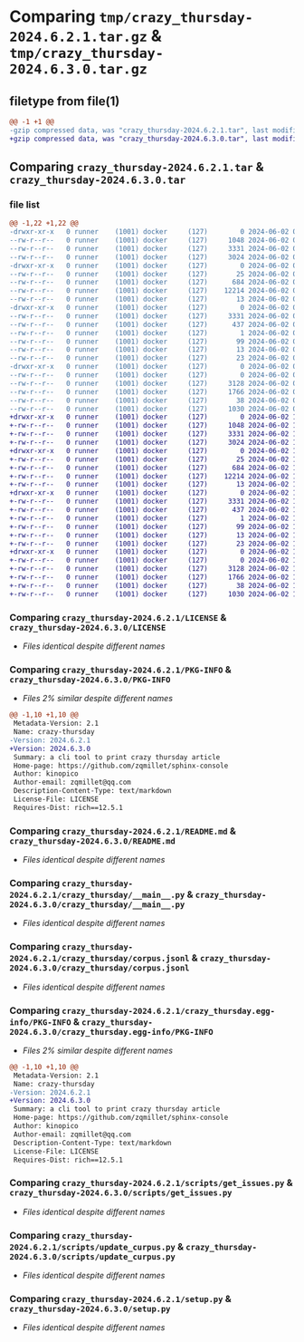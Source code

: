 # Comparing `tmp/crazy_thursday-2024.6.2.1.tar.gz` & `tmp/crazy_thursday-2024.6.3.0.tar.gz`

## filetype from file(1)

```diff
@@ -1 +1 @@
-gzip compressed data, was "crazy_thursday-2024.6.2.1.tar", last modified: Sun Jun  2 05:29:29 2024, max compression
+gzip compressed data, was "crazy_thursday-2024.6.3.0.tar", last modified: Sun Jun  2 17:29:42 2024, max compression
```

## Comparing `crazy_thursday-2024.6.2.1.tar` & `crazy_thursday-2024.6.3.0.tar`

### file list

```diff
@@ -1,22 +1,22 @@
-drwxr-xr-x   0 runner    (1001) docker     (127)        0 2024-06-02 05:29:29.496639 crazy_thursday-2024.6.2.1/
--rw-r--r--   0 runner    (1001) docker     (127)     1048 2024-06-02 05:29:20.000000 crazy_thursday-2024.6.2.1/LICENSE
--rw-r--r--   0 runner    (1001) docker     (127)     3331 2024-06-02 05:29:29.496639 crazy_thursday-2024.6.2.1/PKG-INFO
--rw-r--r--   0 runner    (1001) docker     (127)     3024 2024-06-02 05:29:20.000000 crazy_thursday-2024.6.2.1/README.md
-drwxr-xr-x   0 runner    (1001) docker     (127)        0 2024-06-02 05:29:29.492639 crazy_thursday-2024.6.2.1/crazy_thursday/
--rw-r--r--   0 runner    (1001) docker     (127)       25 2024-06-02 05:29:25.000000 crazy_thursday-2024.6.2.1/crazy_thursday/__init__.py
--rw-r--r--   0 runner    (1001) docker     (127)      684 2024-06-02 05:29:20.000000 crazy_thursday-2024.6.2.1/crazy_thursday/__main__.py
--rw-r--r--   0 runner    (1001) docker     (127)    12214 2024-06-02 05:29:25.000000 crazy_thursday-2024.6.2.1/crazy_thursday/corpus.jsonl
--rw-r--r--   0 runner    (1001) docker     (127)       13 2024-06-02 05:29:20.000000 crazy_thursday-2024.6.2.1/crazy_thursday/requirements.txt
-drwxr-xr-x   0 runner    (1001) docker     (127)        0 2024-06-02 05:29:29.496639 crazy_thursday-2024.6.2.1/crazy_thursday.egg-info/
--rw-r--r--   0 runner    (1001) docker     (127)     3331 2024-06-02 05:29:29.000000 crazy_thursday-2024.6.2.1/crazy_thursday.egg-info/PKG-INFO
--rw-r--r--   0 runner    (1001) docker     (127)      437 2024-06-02 05:29:29.000000 crazy_thursday-2024.6.2.1/crazy_thursday.egg-info/SOURCES.txt
--rw-r--r--   0 runner    (1001) docker     (127)        1 2024-06-02 05:29:29.000000 crazy_thursday-2024.6.2.1/crazy_thursday.egg-info/dependency_links.txt
--rw-r--r--   0 runner    (1001) docker     (127)       99 2024-06-02 05:29:29.000000 crazy_thursday-2024.6.2.1/crazy_thursday.egg-info/entry_points.txt
--rw-r--r--   0 runner    (1001) docker     (127)       13 2024-06-02 05:29:29.000000 crazy_thursday-2024.6.2.1/crazy_thursday.egg-info/requires.txt
--rw-r--r--   0 runner    (1001) docker     (127)       23 2024-06-02 05:29:29.000000 crazy_thursday-2024.6.2.1/crazy_thursday.egg-info/top_level.txt
-drwxr-xr-x   0 runner    (1001) docker     (127)        0 2024-06-02 05:29:29.496639 crazy_thursday-2024.6.2.1/scripts/
--rw-r--r--   0 runner    (1001) docker     (127)        0 2024-06-02 05:29:20.000000 crazy_thursday-2024.6.2.1/scripts/__init__.py
--rw-r--r--   0 runner    (1001) docker     (127)     3128 2024-06-02 05:29:20.000000 crazy_thursday-2024.6.2.1/scripts/get_issues.py
--rw-r--r--   0 runner    (1001) docker     (127)     1766 2024-06-02 05:29:20.000000 crazy_thursday-2024.6.2.1/scripts/update_curpus.py
--rw-r--r--   0 runner    (1001) docker     (127)       38 2024-06-02 05:29:29.496639 crazy_thursday-2024.6.2.1/setup.cfg
--rw-r--r--   0 runner    (1001) docker     (127)     1030 2024-06-02 05:29:20.000000 crazy_thursday-2024.6.2.1/setup.py
+drwxr-xr-x   0 runner    (1001) docker     (127)        0 2024-06-02 17:29:42.354337 crazy_thursday-2024.6.3.0/
+-rw-r--r--   0 runner    (1001) docker     (127)     1048 2024-06-02 17:29:34.000000 crazy_thursday-2024.6.3.0/LICENSE
+-rw-r--r--   0 runner    (1001) docker     (127)     3331 2024-06-02 17:29:42.354337 crazy_thursday-2024.6.3.0/PKG-INFO
+-rw-r--r--   0 runner    (1001) docker     (127)     3024 2024-06-02 17:29:34.000000 crazy_thursday-2024.6.3.0/README.md
+drwxr-xr-x   0 runner    (1001) docker     (127)        0 2024-06-02 17:29:42.354337 crazy_thursday-2024.6.3.0/crazy_thursday/
+-rw-r--r--   0 runner    (1001) docker     (127)       25 2024-06-02 17:29:38.000000 crazy_thursday-2024.6.3.0/crazy_thursday/__init__.py
+-rw-r--r--   0 runner    (1001) docker     (127)      684 2024-06-02 17:29:34.000000 crazy_thursday-2024.6.3.0/crazy_thursday/__main__.py
+-rw-r--r--   0 runner    (1001) docker     (127)    12214 2024-06-02 17:29:37.000000 crazy_thursday-2024.6.3.0/crazy_thursday/corpus.jsonl
+-rw-r--r--   0 runner    (1001) docker     (127)       13 2024-06-02 17:29:34.000000 crazy_thursday-2024.6.3.0/crazy_thursday/requirements.txt
+drwxr-xr-x   0 runner    (1001) docker     (127)        0 2024-06-02 17:29:42.354337 crazy_thursday-2024.6.3.0/crazy_thursday.egg-info/
+-rw-r--r--   0 runner    (1001) docker     (127)     3331 2024-06-02 17:29:42.000000 crazy_thursday-2024.6.3.0/crazy_thursday.egg-info/PKG-INFO
+-rw-r--r--   0 runner    (1001) docker     (127)      437 2024-06-02 17:29:42.000000 crazy_thursday-2024.6.3.0/crazy_thursday.egg-info/SOURCES.txt
+-rw-r--r--   0 runner    (1001) docker     (127)        1 2024-06-02 17:29:42.000000 crazy_thursday-2024.6.3.0/crazy_thursday.egg-info/dependency_links.txt
+-rw-r--r--   0 runner    (1001) docker     (127)       99 2024-06-02 17:29:42.000000 crazy_thursday-2024.6.3.0/crazy_thursday.egg-info/entry_points.txt
+-rw-r--r--   0 runner    (1001) docker     (127)       13 2024-06-02 17:29:42.000000 crazy_thursday-2024.6.3.0/crazy_thursday.egg-info/requires.txt
+-rw-r--r--   0 runner    (1001) docker     (127)       23 2024-06-02 17:29:42.000000 crazy_thursday-2024.6.3.0/crazy_thursday.egg-info/top_level.txt
+drwxr-xr-x   0 runner    (1001) docker     (127)        0 2024-06-02 17:29:42.354337 crazy_thursday-2024.6.3.0/scripts/
+-rw-r--r--   0 runner    (1001) docker     (127)        0 2024-06-02 17:29:34.000000 crazy_thursday-2024.6.3.0/scripts/__init__.py
+-rw-r--r--   0 runner    (1001) docker     (127)     3128 2024-06-02 17:29:34.000000 crazy_thursday-2024.6.3.0/scripts/get_issues.py
+-rw-r--r--   0 runner    (1001) docker     (127)     1766 2024-06-02 17:29:34.000000 crazy_thursday-2024.6.3.0/scripts/update_curpus.py
+-rw-r--r--   0 runner    (1001) docker     (127)       38 2024-06-02 17:29:42.354337 crazy_thursday-2024.6.3.0/setup.cfg
+-rw-r--r--   0 runner    (1001) docker     (127)     1030 2024-06-02 17:29:34.000000 crazy_thursday-2024.6.3.0/setup.py
```

### Comparing `crazy_thursday-2024.6.2.1/LICENSE` & `crazy_thursday-2024.6.3.0/LICENSE`

 * *Files identical despite different names*

### Comparing `crazy_thursday-2024.6.2.1/PKG-INFO` & `crazy_thursday-2024.6.3.0/PKG-INFO`

 * *Files 2% similar despite different names*

```diff
@@ -1,10 +1,10 @@
 Metadata-Version: 2.1
 Name: crazy-thursday
-Version: 2024.6.2.1
+Version: 2024.6.3.0
 Summary: a cli tool to print crazy thursday article
 Home-page: https://github.com/zqmillet/sphinx-console
 Author: kinopico
 Author-email: zqmillet@qq.com
 Description-Content-Type: text/markdown
 License-File: LICENSE
 Requires-Dist: rich==12.5.1
```

### Comparing `crazy_thursday-2024.6.2.1/README.md` & `crazy_thursday-2024.6.3.0/README.md`

 * *Files identical despite different names*

### Comparing `crazy_thursday-2024.6.2.1/crazy_thursday/__main__.py` & `crazy_thursday-2024.6.3.0/crazy_thursday/__main__.py`

 * *Files identical despite different names*

### Comparing `crazy_thursday-2024.6.2.1/crazy_thursday/corpus.jsonl` & `crazy_thursday-2024.6.3.0/crazy_thursday/corpus.jsonl`

 * *Files identical despite different names*

### Comparing `crazy_thursday-2024.6.2.1/crazy_thursday.egg-info/PKG-INFO` & `crazy_thursday-2024.6.3.0/crazy_thursday.egg-info/PKG-INFO`

 * *Files 2% similar despite different names*

```diff
@@ -1,10 +1,10 @@
 Metadata-Version: 2.1
 Name: crazy-thursday
-Version: 2024.6.2.1
+Version: 2024.6.3.0
 Summary: a cli tool to print crazy thursday article
 Home-page: https://github.com/zqmillet/sphinx-console
 Author: kinopico
 Author-email: zqmillet@qq.com
 Description-Content-Type: text/markdown
 License-File: LICENSE
 Requires-Dist: rich==12.5.1
```

### Comparing `crazy_thursday-2024.6.2.1/scripts/get_issues.py` & `crazy_thursday-2024.6.3.0/scripts/get_issues.py`

 * *Files identical despite different names*

### Comparing `crazy_thursday-2024.6.2.1/scripts/update_curpus.py` & `crazy_thursday-2024.6.3.0/scripts/update_curpus.py`

 * *Files identical despite different names*

### Comparing `crazy_thursday-2024.6.2.1/setup.py` & `crazy_thursday-2024.6.3.0/setup.py`

 * *Files identical despite different names*

